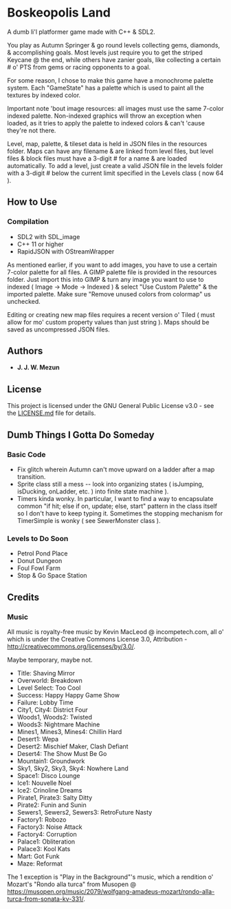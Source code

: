 # Boskeopolis Land

A dumb li'l platformer game made with C++ & SDL2.

You play as Autumn Springer & go round levels collecting gems, diamonds, & accomplishing goals. Most levels just require you to get the striped Keycane @ the end, while others have zanier goals, like collecting a certain # o' PTS from gems or racing opponents to a goal.

For some reason, I chose to make this game have a monochrome palette system. Each "GameState" has a palette which is used to paint all the textures by indexed color.

Important note 'bout image resources: all images must use the same 7-color indexed palette. Non-indexed graphics will throw an exception when loaded, as it tries to apply the palette to indexed colors & can't 'cause they're not there.

Level, map, palette, & tileset data is held in JSON files in the resources folder. Maps can have any filename & are linked from level files, but level files & block files must have a 3-digit # for a name & are loaded automatically. To add a level, just create a valid JSON file in the levels folder with a 3-digit # below the current limit specified in the Levels class ( now 64 ).

## How to Use

### Compilation

* SDL2 with SDL_image
* C++ 11 or higher
* RapidJSON with OStreamWrapper

As mentioned earlier, if you want to add images, you have to use a certain 7-color palette for all files. A GIMP palette file is provided in the resources folder. Just import this into GIMP & turn any image you want to use to indexed ( Image -> Mode -> Indexed ) & select "Use Custom Palette" & the imported palette. Make sure "Remove unused colors from colormap" us unchecked.

Editing or creating new map files requires a recent version o' Tiled ( must allow for mo' custom property values than just string ). Maps should be saved as uncompressed JSON files.

## Authors

* **J. J. W. Mezun**

## License

This project is licensed under the GNU General Public License v3.0 - see the [LICENSE.md](LICENSE.md) file for details.

## Dumb Things I Gotta Do Someday

### Basic Code
* Fix glitch wherein Autumn can't move upward on a ladder after a map transition.
* Sprite class still a mess -- look into organizing states ( isJumping, isDucking, onLadder, etc. ) into finite state machine ).
* Timers kinda wonky. In particular, I want to find a way to encapsulate common "if hit; else if on, update; else, start" pattern in the class itself so I don't have to keep typing it. Sometimes the stopping mechanism for TimerSimple is wonky ( see SewerMonster class ).

### Levels to Do Soon
* Petrol Pond Place
* Donut Dungeon
* Foul Fowl Farm
* Stop & Go Space Station

## Credits

### Music

All music is royalty-free music by Kevin MacLeod @ incompetech.com, all o' which is under the Creative Commons License 3.0, Attribution - http://creativecommons.org/licenses/by/3.0/.

Maybe temporary, maybe not.

* Title: Shaving Mirror
* Overworld: Breakdown
* Level Select: Too Cool
* Success: Happy Happy Game Show
* Failure: Lobby Time
* City1, City4: District Four
* Woods1, Woods2: Twisted
* Woods3: Nightmare Machine
* Mines1, Mines3, Mines4: Chillin Hard
* Desert1: Wepa
* Desert2: Mischief Maker, Clash Defiant
* Desert4: The Show Must Be Go
* Mountain1: Groundwork
* Sky1, Sky2, Sky3, Sky4: Nowhere Land
* Space1: Disco Lounge
* Ice1: Nouvelle Noel
* Ice2: Crinoline Dreams
* Pirate1, Pirate3: Salty Ditty
* Pirate2: Funin and Sunin
* Sewers1, Sewers2, Sewers3: RetroFuture Nasty
* Factory1: Robozo
* Factory3: Noise Attack
* Factory4: Corruption
* Palace1: Obliteration
* Palace3: Kool Kats
* Mart: Got Funk
* Maze: Reformat

The 1 exception is "Play in the Background"'s music, which a rendition o' Mozart's "Rondo alla turca" from Musopen @ https://musopen.org/music/2079/wolfgang-amadeus-mozart/rondo-alla-turca-from-sonata-kv-331/.